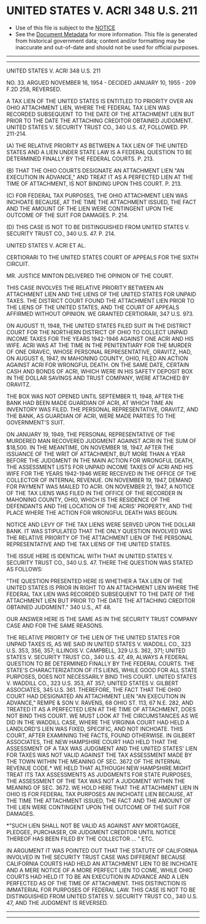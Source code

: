 ---
---

# UNITED STATES V. ACRI 348 U.S. 211

* Use of this file is subject to the [NOTICE](https://github.com/publicdocs/notice/blob/master/NOTICE)
* See the [Document Metadata](../../../) for more information.
  This file is generated from historical government data; content and/or formatting may be inaccurate and out-of-date and should not be used for official purposes.

----------
----------

UNITED STATES V. ACRI 348 U.S. 211

NO. 33.  ARGUED NOVEMBER 16, 1954 - DECIDED JANUARY 10, 1955 - 209 F.2D 258, REVERSED.

A TAX LIEN OF THE UNITED STATES IS ENTITLED TO PRIORITY OVER AN OHIO ATTACHMENT LIEN, WHERE THE FEDERAL TAX LIEN WAS RECORDED SUBSEQUENT TO THE DATE OF THE ATTACHMENT LIEN BUT PRIOR TO THE DATE THE ATTACHING CREDITOR OBTAINED JUDGMENT.  UNITED STATES V. SECURITY TRUST CO., 340 U.S. 47, FOLLOWED.  PP. 211-214.

(A)  THE RELATIVE PRIORITY AS BETWEEN A TAX LIEN OF THE UNITED STATES AND A LIEN UNDER STATE LAW IS A FEDERAL QUESTION TO BE DETERMINED FINALLY BY THE FEDERAL COURTS.  P. 213.

(B)  THAT THE OHIO COURTS DESIGNATE AN ATTACHMENT LIEN "AN EXECUTION IN ADVANCE," AND TREAT IT AS A PERFECTED LIEN AT THE TIME OF ATTACHMENT, IS NOT BINDING UPON THIS COURT.  P. 213.

(C)  FOR FEDERAL TAX PURPOSES, THE OHIO ATTACHMENT LIEN WAS INCHOATE BECAUSE, AT THE TIME THE ATTACHMENT ISSUED, THE FACT AND THE AMOUNT OF THE LIEN WERE CONTINGENT UPON THE OUTCOME OF THE SUIT FOR DAMAGES.  P. 214.

(D)  THIS CASE IS NOT TO BE DISTINGUISHED FROM UNITED STATES V. SECURITY TRUST CO., 340 U.S. 47.  P. 214.

UNITED STATES V. ACRI ET AL.

CERTIORARI TO THE UNITED STATES COURT OF APPEALS FOR THE SIXTH CIRCUIT.

MR. JUSTICE MINTON DELIVERED THE OPINION OF THE COURT.

THIS CASE INVOLVES THE RELATIVE PRIORITY BETWEEN AN ATTACHMENT LIEN AND THE LIENS OF THE UNITED STATES FOR UNPAID TAXES.  THE DISTRICT COURT FOUND THE ATTACHMENT LIEN PRIOR TO THE LIENS OF THE UNITED STATES, AND THE COURT OF APPEALS AFFIRMED WITHOUT OPINION.  WE GRANTED CERTIORARI, 347 U.S. 973.

ON AUGUST 11, 1948, THE UNITED STATES FILED SUIT IN THE DISTRICT COURT FOR THE NORTHERN DISTRICT OF OHIO TO COLLECT UNPAID INCOME TAXES FOR THE YEARS 1942-1946 AGAINST ONE ACRI AND HIS WIFE.  ACRI WAS AT THE TIME IN THE PENITENTIARY FOR THE MURDER OF ONE ORAVEC, WHOSE PERSONAL REPRESENTATIVE, ORAVITZ, HAD, ON AUGUST 6, 1947, IN MAHONING COUNTY, OHIO, FILED AN ACTION AGAINST ACRI FOR WRONGFUL DEATH.  ON THE SAME DATE, CERTAIN CASH AND BONDS OF ACRI, WHICH WERE IN HIS SAFETY DEPOSIT BOX IN THE DOLLAR SAVINGS AND TRUST COMPANY, WERE ATTACHED BY ORAVITZ.

THE BOX WAS NOT OPENED UNTIL SEPTEMBER 11, 1948, AFTER THE BANK HAD BEEN MADE GUARDIAN OF ACRI, AT WHICH TIME AN INVENTORY WAS FILED.  THE PERSONAL REPRESENTATIVE, ORAVITZ, AND THE BANK, AS GUARDIAN OF ACRI, WERE MADE PARTIES TO THE GOVERNMENT'S SUIT.

ON JANUARY 19, 1949, THE PERSONAL REPRESENTATIVE OF THE MURDERED MAN RECOVERED JUDGMENT AGAINST ACRI IN THE SUM OF $18,500.  IN THE MEANTIME, ON NOVEMBER 18, 1947, AFTER THE ISSUANCE OF THE WRIT OF ATTACHMENT, BUT MORE THAN A YEAR BEFORE THE JUDGMENT IN THE MAIN ACTION FOR WRONGFUL DEATH, THE ASSESSMENT LISTS FOR UNPAID INCOME TAXES OF ACRI AND HIS WIFE FOR THE YEARS 1942-1946 WERE RECEIVED IN THE OFFICE OF THE COLLECTOR OF INTERNAL REVENUE.  ON NOVEMBER 19, 1947, DEMAND FOR PAYMENT WAS MAILED TO ACRI.  ON NOVEMBER 21, 1947, A NOTICE OF THE TAX LIENS WAS FILED IN THE OFFICE OF THE RECORDER IN MAHONING COUNTY, OHIO, WHICH IS THE RESIDENCE OF THE DEFENDANTS AND THE LOCATION OF THE ACRIS' PROPERTY, AND THE PLACE WHERE THE ACTION FOR WRONGFUL DEATH WAS BEGUN.

NOTICE AND LEVY OF THE TAX LIENS WERE SERVED UPON THE DOLLAR BANK.  IT WAS STIPULATED THAT THE ONLY QUESTION INVOLVED WAS THE RELATIVE PRIORITY OF THE ATTACHMENT LIEN OF THE PERSONAL REPRESENTATIVE AND THE TAX LIENS OF THE UNITED STATES.

THE ISSUE HERE IS IDENTICAL WITH THAT IN UNITED STATES V. SECURITY TRUST CO., 340 U.S. 47.  THERE THE QUESTION WAS STATED AS FOLLOWS:

"THE QUESTION PRESENTED HERE IS WHETHER A TAX LIEN OF THE UNITED STATES IS PRIOR IN RIGHT TO AN ATTACHMENT LIEN WHERE THE FEDERAL TAX LIEN WAS RECORDED SUBSEQUENT TO THE DATE OF THE ATTACHMENT LIEN BUT PRIOR TO THE DATE THE ATTACHING CREDITOR OBTAINED JUDGMENT."  340 U.S., AT 48.

OUR ANSWER HERE IS THE SAME AS IN THE SECURITY TRUST COMPANY CASE AND FOR THE SAME REASONS.

THE RELATIVE PRIORITY OF THE LIEN OF THE UNITED STATES FOR UNPAID TAXES IS, AS WE SAID IN UNITED STATES V. WADDILL CO., 323 U.S. 353, 356, 357; ILLINOIS V. CAMPBELL, 329 U.S. 362, 371; UNITED STATES V. SECURITY TRUST CO., 340 U.S. 47, 49, ALWAYS A FEDERAL QUESTION TO BE DETERMINED FINALLY BY THE FEDERAL COURTS.  THE STATE'S CHARACTERIZATION OF ITS LIENS, WHILE GOOD FOR ALL STATE PURPOSES, DOES NOT NECESSARILY BIND THIS COURT.  UNITED STATES V. WADDILL CO., 323 U.S. 353, AT 357; UNITED STATES V. GILBERT ASSOCIATES, 345 U.S. 361.  THEREFORE, THE FACT THAT THE OHIO COURT HAD DESIGNATED AN ATTACHMENT LIEN "AN EXECUTION IN ADVANCE," REMPE & SON V. RAVENS, 68 OHIO ST. 113, 67 N.E. 282, AND TREATED IT AS A PERFECTED LIEN AT THE TIME OF ATTACHMENT, DOES NOT BIND THIS COURT.  WE MUST LOOK AT THE CIRCUMSTANCES AS WE DID IN THE WADDILL CASE, WHERE THE VIRGINIA COURT HAD HELD A LANDLORD'S LIEN WAS FIXED, SPECIFIC, AND NOT INCHOATE.  THIS COURT, AFTER EXAMINING THE FACTS, FOUND OTHERWISE.  IN GILBERT ASSOCIATES, THE NEW HAMPSHIRE COURT HAD HELD THAT THE ASSESSMENT OF A TAX WAS JUDGMENT AND THE UNITED STATES' LIEN FOR TAXES WAS NOT VALID AGAINST THE TAX ASSESSMENT MADE BY THE TOWN WITHIN THE MEANING OF SEC. 3672 OF THE INTERNAL REVENUE CODE.\*  WE HELD THAT ALTHOUGH NEW HAMPSHIRE MIGHT TREAT ITS TAX ASSESSMENTS AS JUDGMENTS FOR STATE PURPOSES, THE ASSESSMENT OF THE TAX WAS NOT A JUDGMENT WITHIN THE MEANING OF SEC. 3672.  WE HOLD HERE THAT THE ATTACHMENT LIEN IN OHIO IS FOR FEDERAL TAX PURPOSES AN INCHOATE LIEN BECAUSE, AT THE TIME THE ATTACHMENT ISSUED, THE FACT AND THE AMOUNT OF THE LIEN WERE CONTINGENT UPON THE OUTCOME OF THE SUIT FOR DAMAGES.

\*"SUCH LIEN SHALL NOT BE VALID AS AGAINST ANY MORTGAGEE, PLEDGEE, PURCHASER, OR JUDGMENT CREDITOR UNTIL NOTICE THEREOF HAS BEEN FILED BY THE COLLECTOR  ...  " ETC.

IN ARGUMENT IT WAS POINTED OUT THAT THE STATUTE OF CALIFORNIA INVOLVED IN THE SECURITY TRUST CASE WAS DIFFERENT BECAUSE CALIFORNIA COURTS HAD HELD AN ATTACHMENT LIEN TO BE INCHOATE AND A MERE NOTICE OF A MORE PERFECT LIEN TO COME, WHILE OHIO COURTS HAD HELD IT TO BE AN EXECUTION IN ADVANCE AND A LIEN PERFECTED AS OF THE TIME OF ATTACHMENT.  THIS DISTINCTION IS IMMATERIAL FOR PURPOSES OF FEDERAL LAW.  THIS CASE IS NOT TO BE DISTINGUISHED FROM UNITED STATES V. SECURITY TRUST CO., 340 U.S. 47, AND THE JUDGMENT IS REVERSED.


----------
----------

